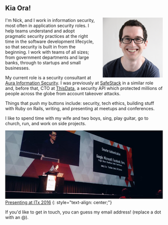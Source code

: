 ---
---

## Kia Ora!

<img alt="Nick Malcolm" height="192" src="/assets/images/nicks_face.jpg" style="padding-left: 20px;float: right;">

I'm Nick, and I work in information security, most often in application security roles. I help teams understand and adopt pragmatic security practices at the right time in the software development lifecycle, so that security is built in from the beginning. I work with teams of all sizes; from government departments and large banks, through to startups and small businesses.
 
My current role is a security consultant at [Aura Information Security](https://www.aurainfosec.com). I was previously at [SafeStack](https://safestack.io) in a similar role and, before that, CTO at [ThisData](https://thisdata.com), a security API which protected millions of people across the globe from account takeover attacks.


Things that push my buttons include: security, tech ethics, building stuff with Ruby on Rails, writing, and presenting at meetups and conferences.


I like to spend time with my wife and two boys, sing, play guitar, go to church, run, and work on side projects.

![Nick speaking at ITx 2016](/assets/images/itx.jpg)
[Presenting at ITx 2016](https://itx.nz/Programme/68/All-aboard-the-Cyber-Security-Rollercoaster)
{: style="text-align: center;"}

If you'd like to get in touch, you can guess my email address! (replace a dot with an @).